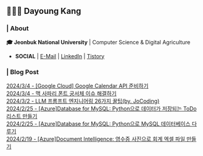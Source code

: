 ## 👩🏻‍💻 Dayoung Kang
### | About
**🎓 Jeonbuk National University** | Computer Science & Digital Agriculture

- **SOCIAL** | [E-Mail](mailto:kallzero1008@jbnu.ac.kr) | [LinkedIn](https://www.linkedin.com/in/riverallzero/) | [Tistory](https://riverallzero.tistory.com/)

### | Blog Post</h3>



[2024/3/4 - [Google Cloud] Google Calendar API 준비하기](https://riverallzero.tistory.com/76) <br>
[2024/3/4 - 맥 사파리 폰트 궁서체 이슈 해결하기](https://riverallzero.tistory.com/75) <br>
[2024/3/2 - LLM 프롬프트 엔지니어링 26가지 꿀팁(by. JoCoding)](https://riverallzero.tistory.com/74) <br>
[2024/2/25 - [Azure]Database for MySQL: Python으로 데이터가 저장되는 ToDo 리스트 만들기](https://riverallzero.tistory.com/73) <br>
[2024/2/25 - [Azure]Database for MySQL: Python으로 MySQL 데이터베이스 다루기](https://riverallzero.tistory.com/72) <br>
[2024/2/19 - [Azure]Document Intelligence: 영수증 사진으로 회계 엑셀 파일 만들기](https://riverallzero.tistory.com/71) <br>
